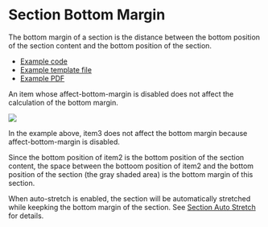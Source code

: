 # Section Bottom Margin

The bottom margin of a section is the distance between the bottom position of the section content and the bottom position of the section.

- [Example code](test_feature.rb)
- [Example template file](template.tlf)
- [Example PDF](expect.pdf)

An item whose affect-bottom-margin is disabled does not affect the calculation of the bottom margin.

![](images/bottom-margin-diagram-1.png)

In the example above, item3 does not affect the bottom margin because affect-bottom-margin is disabled.

Since the bottom position of item2 is the bottom position of the section content, the space between the bottoom position of item2 and the bottom position of the section (the gray shaded area) is the bottom margin of this section.

When auto-stretch is enabled, the section will be automatically stretched while keepking the bottom margin of the section. See [Section Auto Stretch](../section_report_section_auto_stretch/README.md) for details.
